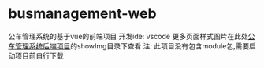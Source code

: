 # busmanagement-web
公车管理系统的基于vue的前端项目
开发ide: vscode
更多页面样式图片在此处[公车管理系统后端项目](https://github.com/tkbyjb/busmanagement)的showImg目录下查看
注: 此项目没有包含module包,需要启动项目前自行下载
